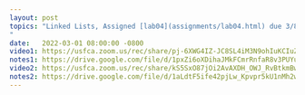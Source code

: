 ```yaml
---
layout: post
topics: "Linked Lists, Assigned [lab04](assignments/lab04.html) due 3/8
"
date:   2022-03-01 08:00:00 -0800
video1: https://usfca.zoom.us/rec/share/pj-6XWG4IZ-JC8SL4iM3N9ohIuKCIuZg2kNzX8c5fCmEs0jmsiaT5-rKC265gJ3_.WqXqMRsDWSA7xlPq
notes1: https://drive.google.com/file/d/1pxZi6oXDihaJMkFCmrRnfaR8v3PUYufv/view?usp=sharing
video2: https://usfca.zoom.us/rec/share/kS5SxO87jOi2AvAXDH_OWJ_RvBtkmBwIoXDsiq837J5v4VqhlmpCpUxA0f7kK2pQ.z6pPc_U4vmHjz5IT
notes2: https://drive.google.com/file/d/1aLdtF5ife42pjLw_Kpvpr5kU1nMh2wck/view?usp=sharing
---
```


